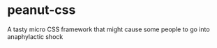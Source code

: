 # peanut-css
A tasty micro CSS framework that might cause some people to go into anaphylactic shock
